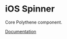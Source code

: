 # iOS Spinner

Core Polythene component.

[Documentation](https://github.com/ArthurClemens/polythene/tree/master/docs/components/spinner.md)
